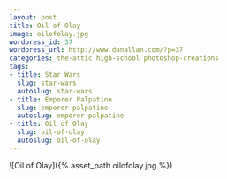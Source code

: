 ```yaml
---
layout: post
title: Oil of Olay
image: oilofolay.jpg
wordpress_id: 37
wordpress_url: http://www.danallan.com/?p=37
categories: the-attic high-school photoshop-creations
tags:
- title: Star Wars
  slug: star-wars
  autoslug: star-wars
- title: Emporer Palpatine
  slug: emporer-palpatine
  autoslug: emporer-palpatine
- title: Oil of Olay
  slug: oil-of-olay
  autoslug: oil-of-olay
---
```

![Oil of Olay]({% asset_path oilofolay.jpg %})

